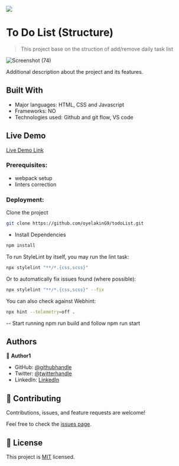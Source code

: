 ![](https://img.shields.io/badge/Microverse-blueviolet)

# To Do List (Structure)

> This project base on the struction of add/remove daily task list

![Screenshot (74)](https://user-images.githubusercontent.com/61976324/149188620-4fc7efe1-9122-4070-a4c6-116d9a2d6082.png)

Additional description about the project and its features.

## Built With

- Major languages: HTML, CSS and Javascript
- Frameworks: NO
- Technologies used: Github and git flow, VS code

## Live Demo

[Live Demo Link](https://livedemo.com)

### Prerequisites: 
- webpack setup
- linters correction 

### Deployment:
Clone the project

```bash
git clone https://github.com/oyelakinG9/todoList.git
```

- Install Dependencies

```bash
npm install
```

To run StyleLint by itself, you may run the lint task:

```bash
npx stylelint "**/*.{css,scss}"
```

Or to automatically fix issues found (where possible):

```bash
npx stylelint "**/*.{css,scss}" --fix
```

You can also check against Webhint:

```bash
npx hint --telemetry=off .
```
-- Start running npm run build and follow npm run start


## Authors

👤 **Author1**

- GitHub: [@githubhandle](https://github.com/githubhandle)
- Twitter: [@twitterhandle](https://twitter.com/twitterhandle)
- LinkedIn: [LinkedIn](https://linkedin.com/in/linkedinhandle)


## 🤝 Contributing

Contributions, issues, and feature requests are welcome!

Feel free to check the [issues page](../../issues/).


## 📝 License

This project is [MIT](./MIT.md) licensed.



